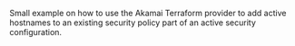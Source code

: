 Small example on how to use the Akamai Terraform provider to add active hostnames to an existing security policy part of an active security configuration. 
